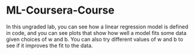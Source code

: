# ML-Coursera-Course
In this ungraded lab, you can see how a linear regression model is defined in code, and you can see plots that show how well a model fits some data given choices of w and b.  You can also try different values of w and b to see if it improves the fit to the data.
